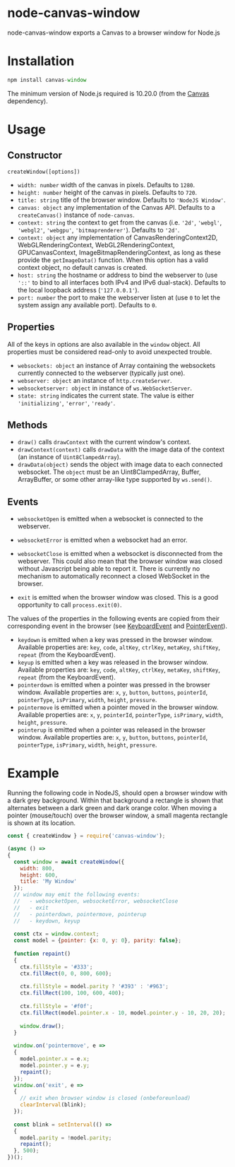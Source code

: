 # node-canvas-window
node-canvas-window exports a Canvas to a browser window for Node.js

# Installation
```js
npm install canvas-window
```

The minimum version of Node.js required is 10.20.0 (from the [Canvas](https://github.com/Automattic/node-canvas) dependency).

# Usage

## Constructor

`createWindow([options])`
  - `width: number` width of the canvas in pixels. Defaults to `1280`.
  - `height: number` height of the canvas in pixels. Defaults to `720`.
  - `title: string` title of the browser window. Defaults to `'NodeJS Window'`.
  - `canvas: object` any implementation of the Canvas API. Defaults to a `createCanvas()` instance of `node-canvas`.
  - `context: string` the context to get from the canvas (i.e. `'2d'`, `'webgl'`, `'webgl2'`, `'webgpu'`, `'bitmaprenderer'`). Defaults to `'2d'`.
  - `context: object` any implementation of CanvasRenderingContext2D, WebGLRenderingContext, WebGL2RenderingContext, GPUCanvasContext, ImageBitmapRenderingContext, as long as these provide the `getImageData()` function. When this option has a valid context object, no default canvas is created.
  - `host: string` the hostname or address to bind the webserver to (use `'::'` to bind to all interfaces both IPv4 and IPv6 dual-stack). Defaults to the local loopback address (`'127.0.0.1'`).
  - `port: number` the port to make the webserver listen at (use `0` to let the system assign any available port). Defaults to `0`.

## Properties

All of the keys in options are also available in the `window` object.
All properties must be considered read-only to avoid unexpected trouble.

 - `websockets: object` an instance of Array containing the websockets currently connected to the webserver (typically just one).
 - `webserver: object` an instance of `http.createServer`.
 - `websocketserver: object` in instance of `ws.WebSocketServer`.
 - `state: string` indicates the current state. The value is either `'initializing'`, `'error'`, `'ready'`.

## Methods

 - `draw()` calls `drawContext` with the current window's context.
 - `drawContext(context)` calls `drawData` with the image data of the context (an instance of `Uint8ClampedArray`).
 - `drawData(object)` sends the object with image data to each connected websocket. The `object` must be an Uint8ClampedArray, Buffer, ArrayBuffer, or some other array-like type supported by `ws.send()`.

## Events

 - `websocketOpen` is emitted when a websocket is connected to the webserver.
 - `websocketError` is emitted when a websocket had an error.
 - `websocketClose` is emitted when a websocket is disconnected from the webserver. This could also mean that the browser window was closed without Javascript being able to report it. There is currently no mechanism to automatically reconnect a closed WebSocket in the browser.

 - `exit` is emitted when the browser window was closed. This is a good opportunity to call `process.exit(0)`.

The values of the properties in the following events are copied from their corresponding event in the browser (see [KeyboardEvent](https://developer.mozilla.org/en-US/docs/Web/API/KeyboardEvent) and [PointerEvent](https://developer.mozilla.org/en-US/docs/Web/API/PointerEvent)).

 - `keydown` is emitted when a key was pressed in the browser window. Available properties are: `key`, `code`, `altKey`, `ctrlKey`, `metaKey`, `shiftKey`, `repeat` (from the KeyboardEvent).
 - `keyup` is emitted when a key was released in the browser window. Available properties are: `key`, `code`, `altKey`, `ctrlKey`, `metaKey`, `shiftKey`, `repeat` (from the KeyboardEvent).
 - `pointerdown` is emitted when a pointer was pressed in the browser window. Available properties are: `x`, `y`, `button`, `buttons`, `pointerId`, `pointerType`, `isPrimary`, `width`, `height`, `pressure`.
 - `pointermove` is emitted when a pointer moved in the browser window. Available properties are: `x`, `y`, `pointerId`, `pointerType`, `isPrimary`, `width`, `height`, `pressure`.
 - `pointerup` is emitted when a pointer was released in the browser window. Available properties are: `x`, `y`, `button`, `buttons`, `pointerId`, `pointerType`, `isPrimary`, `width`, `height`, `pressure`.


# Example

Running the following code in NodeJS, should open a browser window with a dark grey background.
Within that background a rectangle is shown that alternates between a dark green and dark orange color.
When moving a pointer (mouse/touch) over the browser window, a small magenta rectangle is shown at its location.

```js
const { createWindow } = require('canvas-window');

(async () =>
{
  const window = await createWindow({
    width: 800,
    height: 600,
    title: 'My Window'
  });
  // window may emit the following events:
  //   - websocketOpen, websocketError, websocketClose
  //   - exit
  //   - pointerdown, pointermove, pointerup
  //   - keydown, keyup
  
  const ctx = window.context;
  const model = {pointer: {x: 0, y: 0}, parity: false};
  
  function repaint()
  {
    ctx.fillStyle = '#333';
    ctx.fillRect(0, 0, 800, 600);
  
    ctx.fillStyle = model.parity ? '#393' : '#963';
    ctx.fillRect(100, 100, 600, 400);
    
    ctx.fillStyle = '#f0f';
    ctx.fillRect(model.pointer.x - 10, model.pointer.y - 10, 20, 20);
    
    window.draw();
  }
  
  window.on('pointermove', e =>
  {
    model.pointer.x = e.x;
    model.pointer.y = e.y;
    repaint();
  });
  window.on('exit', e =>
  {
    // exit when browser window is closed (onbeforeunload)
    clearInterval(blink);
  });
  
  const blink = setInterval(() =>
  {
    model.parity = !model.parity;
    repaint();
  }, 500);
})();
```
